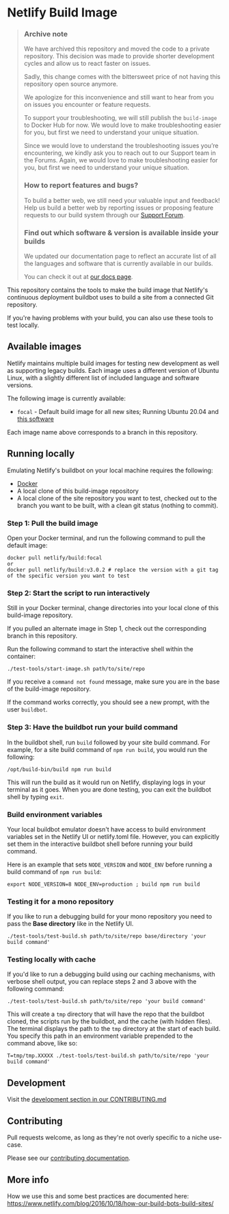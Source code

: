 # Netlify Build Image

> ### Archive note
>
> We have archived this repository and moved the code to a private repository. This decision was made to provide shorter development cycles and allow us to react faster on issues.
>
> Sadly, this change comes with the bittersweet price of not having this repository open source anymore.
>
> We apologize for this inconvenience and still want to hear from you on issues you encounter or feature requests.
>
> To support your troubleshooting, we will still publish the `build-image` to Docker Hub for now. We would love to make troubleshooting easier for you, but first we need to understand your unique situation.
>
> Since we would love to understand the troubleshooting issues you’re encountering, we kindly ask you to reach out to our Support team in the Forums. Again, we would love to make troubleshooting easier for you, but first we need to understand your unique situation.
>
> ### How to report features and bugs?
>
> To build a better web, we still need your valuable input and feedback! Help us build a better web by reporting issues or proposing feature requests to our build system through our [Support Forum](https://answers.netlify.com/c/features/50).
>
> ### Find out which software & version is available inside your builds
>
> We updated our documentation page to reflect an accurate list of all the languages and software that is currently available in our builds.
>
> You can check it out at [our docs page](docs.netlify.app/configure-builds/available-software-at-build-time/).

This repository contains the tools to make the build image that Netlify's continuous deployment buildbot uses to build a site from a connected Git repository.

If you're having problems with your build, you can also use these tools to test locally.

## Available images

Netlify maintains multiple build images for testing new development as well as supporting legacy builds. Each image uses a different version of Ubuntu Linux, with a slightly different list of included language and software versions.

The following image is currently available:

- `focal` - Default build image for all new sites; Running Ubuntu 20.04 and [this software](https://github.com/netlify/build-image/blob/focal/included_software.md)

Each image name above corresponds to a branch in this repository.

## Running locally

Emulating Netlify's buildbot on your local machine requires the following:

- [Docker](https://docs.docker.com/install/)
- A local clone of this build-image repository
- A local clone of the site repository you want to test, checked out to the branch you want to be built, with a clean git status (nothing to commit).

### Step 1: Pull the build image

Open your Docker terminal, and run the following command to pull the default image:

```
docker pull netlify/build:focal
or
docker pull netlify/build:v3.0.2 # replace the version with a git tag of the specific version you want to test
```

### Step 2: Start the script to run interactively

Still in your Docker terminal, change directories into your local clone of this build-image repository.

If you pulled an alternate image in Step 1, check out the corresponding branch in this repository.

Run the following command to start the interactive shell within the container:

```
./test-tools/start-image.sh path/to/site/repo
```

If you receive a `command not found` message, make sure you are in the base of the build-image repository.

If the command works correctly, you should see a new prompt, with the user `buildbot`.

### Step 3: Have the buildbot run your build command

In the buildbot shell, run `build` followed by your site build command. For example, for a site build command of `npm run build`, you would run the following:

```
/opt/build-bin/build npm run build
```

This will run the build as it would run on Netlify, displaying logs in your terminal as it goes. When you are done testing, you can exit the buildbot shell by typing `exit`.

### Build environment variables

Your local buildbot emulator doesn't have access to build environment variables set in the Netlify UI or netlify.toml file. However, you can explicitly set them in the interactive buildbot shell before running your build command.

Here is an example that sets `NODE_VERSION` and `NODE_ENV` before running a build command of `npm run build`:

```
export NODE_VERSION=8 NODE_ENV=production ; build npm run build
```

### Testing it for a mono repository

If you like to run a debugging build for your mono repository you need to pass the **Base directory** like in the Netlify UI.

```
./test-tools/test-build.sh path/to/site/repo base/directory 'your build command'
```

### Testing locally with cache

If you'd like to run a debugging build using our caching mechanisms, with verbose shell output, you can replace steps 2 and 3 above with the following command:

```
./test-tools/test-build.sh path/to/site/repo 'your build command'
```

This will create a `tmp` directory that will have the repo that the buildbot cloned, the scripts run by the buildbot, and the cache (with hidden files). The terminal displays the path to the `tmp` directory at the start of each build. You specify this path in an environment variable prepended to the command above, like so:

```
T=tmp/tmp.XXXXX ./test-tools/test-build.sh path/to/site/repo 'your build command'
```

## Development

Visit the [development section in our CONTRIBUTING.md](CONTRIBUTING.md#development)

## Contributing

Pull requests welcome, as long as they're not overly specific to a niche use-case.

Please see our [contributing documentation](CONTRIBUTING.md).

## More info

How we use this and some best practices are documented here: https://www.netlify.com/blog/2016/10/18/how-our-build-bots-build-sites/

